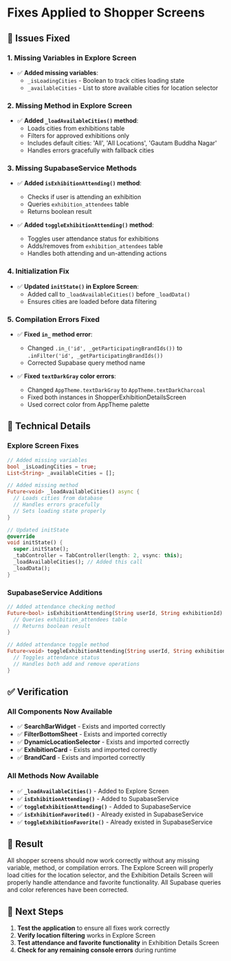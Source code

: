 # Fixes Applied to Shopper Screens

## 🐛 Issues Fixed

### **1. Missing Variables in Explore Screen**
- ✅ **Added missing variables**:
  - `_isLoadingCities` - Boolean to track cities loading state
  - `_availableCities` - List to store available cities for location selector

### **2. Missing Method in Explore Screen**
- ✅ **Added `_loadAvailableCities()` method**:
  - Loads cities from exhibitions table
  - Filters for approved exhibitions only
  - Includes default cities: 'All', 'All Locations', 'Gautam Buddha Nagar'
  - Handles errors gracefully with fallback cities

### **3. Missing SupabaseService Methods**
- ✅ **Added `isExhibitionAttending()` method**:
  - Checks if user is attending an exhibition
  - Queries `exhibition_attendees` table
  - Returns boolean result

- ✅ **Added `toggleExhibitionAttending()` method**:
  - Toggles user attendance status for exhibitions
  - Adds/removes from `exhibition_attendees` table
  - Handles both attending and un-attending actions

### **4. Initialization Fix**
- ✅ **Updated `initState()` in Explore Screen**:
  - Added call to `_loadAvailableCities()` before `_loadData()`
  - Ensures cities are loaded before data filtering

### **5. Compilation Errors Fixed**
- ✅ **Fixed `in_` method error**:
  - Changed `.in_('id', _getParticipatingBrandIds())` to `.inFilter('id', _getParticipatingBrandIds())`
  - Corrected Supabase query method name

- ✅ **Fixed `textDarkGray` color errors**:
  - Changed `AppTheme.textDarkGray` to `AppTheme.textDarkCharcoal`
  - Fixed both instances in ShopperExhibitionDetailsScreen
  - Used correct color from AppTheme palette

## 🔧 Technical Details

### **Explore Screen Fixes**
```dart
// Added missing variables
bool _isLoadingCities = true;
List<String> _availableCities = [];

// Added missing method
Future<void> _loadAvailableCities() async {
  // Loads cities from database
  // Handles errors gracefully
  // Sets loading state properly
}

// Updated initState
@override
void initState() {
  super.initState();
  _tabController = TabController(length: 2, vsync: this);
  _loadAvailableCities(); // Added this call
  _loadData();
}
```

### **SupabaseService Additions**
```dart
// Added attendance checking method
Future<bool> isExhibitionAttending(String userId, String exhibitionId) async {
  // Queries exhibition_attendees table
  // Returns boolean result
}

// Added attendance toggle method
Future<void> toggleExhibitionAttending(String userId, String exhibitionId) async {
  // Toggles attendance status
  // Handles both add and remove operations
}
```

## ✅ Verification

### **All Components Now Available**
- ✅ **SearchBarWidget** - Exists and imported correctly
- ✅ **FilterBottomSheet** - Exists and imported correctly
- ✅ **DynamicLocationSelector** - Exists and imported correctly
- ✅ **ExhibitionCard** - Exists and imported correctly
- ✅ **BrandCard** - Exists and imported correctly

### **All Methods Now Available**
- ✅ **`_loadAvailableCities()`** - Added to Explore Screen
- ✅ **`isExhibitionAttending()`** - Added to SupabaseService
- ✅ **`toggleExhibitionAttending()`** - Added to SupabaseService
- ✅ **`isExhibitionFavorited()`** - Already existed in SupabaseService
- ✅ **`toggleExhibitionFavorite()`** - Already existed in SupabaseService

## 🎯 Result

All shopper screens should now work correctly without any missing variable, method, or compilation errors. The Explore Screen will properly load cities for the location selector, and the Exhibition Details Screen will properly handle attendance and favorite functionality. All Supabase queries and color references have been corrected.

## 🚀 Next Steps

1. **Test the application** to ensure all fixes work correctly
2. **Verify location filtering** works in Explore Screen
3. **Test attendance and favorite functionality** in Exhibition Details Screen
4. **Check for any remaining console errors** during runtime
